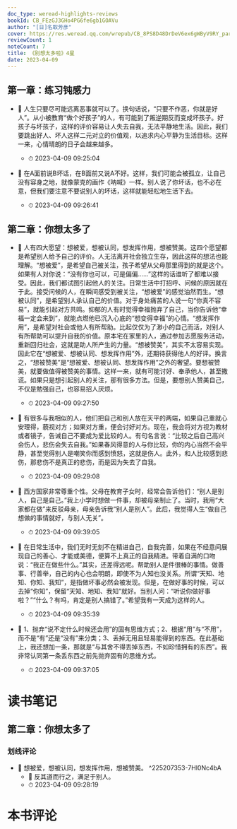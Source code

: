 ```yaml
---
doc_type: weread-highlights-reviews
bookId: CB_FEzGJ3GHo4PG6fe6gb1GOAVu
author: "[日]名取芳彦"
cover: https://res.weread.qq.com/wrepub/CB_8PS8D48DrDeV6ex6gWByV9RY_parsecover
reviewCount: 1
noteCount: 7
title: 《别想太多啦》4星
date: 2023-04-09
---
```



## 第一章：练习钝感力


- 📌 人生只要尽可能远离恶事就可以了。换句话说，“只要不作恶，你就是好人”。从小被教育“做个好孩子”的人，有可能到了叛逆期反而变成坏孩子。好孩子与坏孩子，这样的评价容易让人失去自我，无法平静地生活。因此，我们要跳出好人、坏人这样二元对立的价值观，以追求内心平静为生活目标。这样一来，心情晴朗的日子会越来越多。 
    - ⏱ 2023-04-09 09:25:04 

- 📌 在A面前说B坏话，在B面前又说A不好。这样，我们可能会被孤立，让自己没有容身之地，就像蒙克的画作《呐喊》一样。别人说了你坏话，也不必在意，但我们要注意不要说别人的坏话，这样就能轻松地生活下去。 
    - ⏱ 2023-04-09 09:26:41 
## 第二章：你想太多了


- 📌 人有四大愿望：想被爱，想被认同，想发挥作用，想被赞美。这四个愿望都是希望别人给予自己的评价。人无法离开社会独立生存，因此这样的想法也能理解。“想被爱”，是希望自己被关注，孩子希望从父母那里得到的就是这个。如果有人对你说：“没有你也可以，可是偏偏……”这样的话谁听了都难以接受。因此，我们都试图引起他人的关注。日常生活中打招呼、问候的原因就在于此。接受问候的人，在瞬间感受到被关注，“想被爱”的感觉油然而生。“想被认同”，是希望别人承认自己的价值。对于身处痛苦的人说一句“你真不容易”，就能引起对方共鸣。抑郁的人有时觉得幸福抛弃了自己，当你告诉他“幸福一定会来到”，就能点燃他已沉入心底的“想变得幸福”的心情。“想发挥作用”，是希望对社会或他人有所帮助。比起仅仅为了渺小的自己而活，对别人有所帮助可以提升自我的价值。原本宅在家里的人，通过参加志愿服务活动，重新回归社会，这就是助人所产生的力量。“想被赞美”，其实不太容易实现。因此它在“想被爱、想被认同、想发挥作用”外，还期待获得他人的好评。换言之，“想被赞美”是“想被爱、想被认同、想发挥作用”之外的奢望。要想被赞美，就要做值得被赞美的事情。这样一来，就有可能讨好、奉承他人，甚至撒谎。如果只是想引起别人的关注，那有很多方法。但是，要想别人赞美自己，不仅是勉强自己，也容易招人厌烦。 
    - ⏱ 2023-04-09 09:27:50 

- 📌 有很多与我相似的人，他们把自己和别人放在天平的两端，如果自己重就心安理得，藐视对方；如果对方重，便会讨好对方。现在，我会将对方视为教材或者镜子，告诫自己不要成为爱比较的人。有句名言说：“比较之后自己高兴会伤人，悲伤会失去自我。”如果春风得意的人与你比较，你的内心当然不会平静，甚至觉得别人是嘲笑你而感到愤怒，这就是伤人。此外，和人比较感到悲伤，那悲伤不是真正的悲伤，而是因为失去了自我。 
    - ⏱ 2023-04-09 09:29:08 

- 📌 西方国家非常尊重个性。父母在教育子女时，经常会告诉他们：“别人是别人，自己是自己。”我上小学时想做一件事，却被母亲制止了。当时，我用“大家都在做”来反驳母亲，母亲告诉我“别人是别人”。此后，我觉得人生“做自己想做的事情就好，与别人无关”。 
    - ⏱ 2023-04-09 09:39:05 

- 📌 在日常生活中，我们无时无刻不在精进自己，自我完善，如果在不经意间展现自己的善心、才能或美德，便算不上真正的自我精进。带着自满的口吻说：“我正在做些什么。”其实，还差得远呢。帮助别人是件很棒的事情。做善事、行善举，自己的内心也会明朗，即使不为人知也没关系。所谓“天知、地知、你知、我知”，是指做坏事必然会被发现。但是，在做好事的时候，可以去掉“你知”，保留“天知、地知、我知”就好。当别人问：“听说你做好事啦？”“什么？有吗，肯定是别人搞错了。”希望我有一天成为这样的人。 
    - ⏱ 2023-04-09 09:35:39 

- 📌 1、抛弃“说不定什么时候还会用”的固有思维方式；2、根据“用”与“不用”，而不是“有”还是“没有”来分类；3、丢掉无用且轻易能得到的东西。在此基础上，我还想加一条，那就是“与其舍不得丢掉东西，不如珍惜拥有的东西”。我非常认同第一条丢东西之前先抛弃固有的思维方式。 
    - ⏱ 2023-04-09 09:37:05 

# 读书笔记

## 第二章：你想太多了

### 划线评论
- 📌 想被爱，想被认同，想发挥作用，想被赞美。  ^225207353-7Hl0Nc4bA
    - 💭 反其道而行之，满足于别人。
    - ⏱ 2023-04-09 09:28:19


# 本书评论
